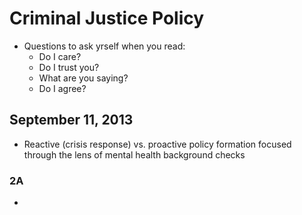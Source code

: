 # Criminal Justice Policy
* Questions to ask yrself when you read:
    * Do I care?
    * Do I trust you?
    * What are you saying?
    * Do I agree?

## September 11, 2013
* Reactive (crisis response) vs. proactive policy formation focused through the lens of mental health background checks

### 2A
* 